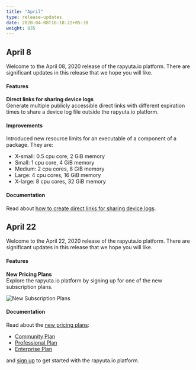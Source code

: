 ```yaml
---
title: "April"
type: release-updates
date: 2020-04-08T16:18:22+05:30
weight: 835
---
```

## April 8
Welcome to the April 08, 2020 release of the rapyuta.io platform. There
are significant updates in this release that we hope you will like.

#### Features
**Direct links for sharing device logs**    
Generate multiple publicly accessible direct links with different expiration times
to share a device log file outside the rapyuta.io platform.

#### Improvements
Introduced new resource limits for an executable of a component of a package.
They are:

* X-small: 0.5 cpu core, 2 GiB memory
* Small: 1 cpu core, 4 GiB memory
* Medium: 2 cpu cores, 8 GiB memory
* Large: 4 cpu cores, 16 GiB memory
* X-large: 8 cpu cores, 32 GiB memory

#### Documentation
Read about [how to create direct links for sharing device logs](/3_how-tos/35_tooling_and_debugging/file-management-devices/#direct-links-for-sharing-log-files).

## April 22
Welcome to the April 22, 2020 release of the rapyuta.io platform. There
are significant updates in this release that we hope you will like.

#### Features
**New Pricing Plans**    
Explore the rapyuta.io platform by signing up for one of the new subscription plans.

![New Subscription Plans](/images/pricing/billing/find-plan.png?classes=border,shadow&width=50pc)

#### Documentation
Read about the [new pricing plans](/5_deep-dives/58_account-management/581_plans-and-billing/):

* [Community Plan](/5_deep-dives/58_account-management/581_plans-and-billing/#community-plan)
* [Professional Plan](/5_deep-dives/58_account-management/581_plans-and-billing/#professional-plan)
* [Enterprise Plan](/5_deep-dives/58_account-management/581_plans-and-billing/#enterprise-plan)

and [sign up](https://console.rapyuta.io) to get started with the rapyuta.io platform.
